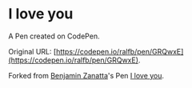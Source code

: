 # I love you

A Pen created on CodePen.

Original URL: [https://codepen.io/ralfb/pen/GRQwxE](https://codepen.io/ralfb/pen/GRQwxE).



Forked from [Benjamin Zanatta](http://codepen.io/benjaminzanatta/)'s Pen [I love you](http://codepen.io/benjaminzanatta/pen/IpsfA/).